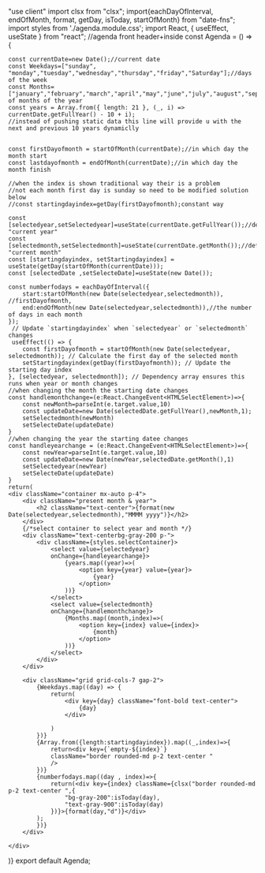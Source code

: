 "use client"
import clsx from "clsx";
import{eachDayOfInterval, endOfMonth, format, getDay, isToday, startOfMonth} from "date-fns";
import styles from './agenda.module.css';
import React, { useEffect, useState } from "react";
//agenda front header+inside
const Agenda = () => {

    const currentDate=new Date();//current date 
    const Weekdays=["sunday", "monday","tuesday","wednesday","thursday","friday","Saturday"];//days of the week
    const Months=["january","february","march","april","may","june","july","august","september","octobre","november","december"];//list of months of the year
    const years = Array.from({ length: 21 }, (_, i) => currentDate.getFullYear() - 10 + i);
    //instead of pushing static data this line will provide u with the next and previous 10 years dynamiclly 
   
   
    const firstDayofmonth = startOfMonth(currentDate);//in which day the month start
    const lastdayofmonth = endOfMonth(currentDate);//in which day the month finish 
    
    //when the index is shown traditional way their is a problem 
    //not each month first day is sunday so need to be modified solution below
    //const startingdayindex=getDay(firstDayofmonth);constant way

    const [selectedyear,setSelectedyear]=useState(currentDate.getFullYear());//default "current year"
    const [selectedmonth,setSelectedmonth]=useState(currentDate.getMonth());//default "current month"
    const [startingdayindex, setStartingdayindex] = useState(getDay(startOfMonth(currentDate)));
    const [selectedDate ,setSelecteDate]=useState(new Date());
    
    const numberfodays = eachDayOfInterval({
        start:startOfMonth(new Date(selectedyear,selectedmonth)), //firstDayofmonth,
        end:endOfMonth(new Date(selectedyear,selectedmonth)),//the number of days in each month 
    });
     // Update `startingdayindex` when `selectedyear` or `selectedmonth` changes
     useEffect(() => {
        const firstDayofmonth = startOfMonth(new Date(selectedyear, selectedmonth)); // Calculate the first day of the selected month
        setStartingdayindex(getDay(firstDayofmonth)); // Update the starting day index
    }, [selectedyear, selectedmonth]); // Dependency array ensures this runs when year or month changes
    //when changing the month the starting date changes
    const handlemonthchange=(e:React.ChangeEvent<HTMLSelectElement>)=>{
        const newMonth=parseInt(e.target.value,10)
        const updateDate=new Date(selectedDate.getFullYear(),newMonth,1);
        setSelectedmonth(newMonth)
        setSelecteDate(updateDate)
    }
    //when changing the year the starting datee changes
    const handleyearchange = (e:React.ChangeEvent<HTMLSelectElement>)=>{
        const newYear=parseInt(e.target.value,10)
        const updateDate=new Date(newYear,selectedDate.getMonth(),1)
        setSelectedyear(newYear)
        setSelecteDate(updateDate)
    }
    return(
    <div className="container mx-auto p-4">
        <div className="present month & year">
            <h2 className="text-center">{format(new Date(selectedyear,selectedmonth),"MMMM yyyy")}</h2>
        </div>
        {/*select container to select year and month */}
        <div className="text-centerbg-gray-200 p-">
            <div className={styles.selectContainer}>
                <select value={selectedyear}
                onChange={handleyearchange}>
                    {years.map((year)=>(
                        <option key={year} value={year}>
                            {year}
                        </option>
                    ))}
                </select>
                <select value={selectedmonth}
                onChange={handlemonthchange}>
                    {Months.map((month,index)=>(
                        <option key={index} value={index}>
                            {month}
                        </option>
                    ))}
                </select>
            </div>
        </div>

        <div className="grid grid-cols-7 gap-2">
            {Weekdays.map((day) => {
                return(
                    <div key={day} className="font-bold text-center">
                        {day}
                    </div>

                ) 
            })}
            {Array.from({length:startingdayindex}).map((_,index)=>{
                return<div key={`empty-${index}`} 
                className="border rounded-md p-2 text-center "
                />
            })}
            {numberfodays.map((day , index)=>{
                return(<div key={index} className={clsx("border rounded-md p-2 text-center ",{
                    "bg-gray-200":isToday(day),
                    "text-gray-900":isToday(day)
                })}>{format(day,"d")}</div>
            );
            })}
        </div>
        
    </div>
)}
export default Agenda;